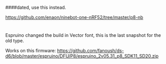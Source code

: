 ####dated, use this instead. 

https://github.com/enaon/ninebot-one-nRF52/tree/master/p8-nb
#


Espruino changed the build in Vector font, this is the last snapshot for the old type. 

Works on this firmware:
https://github.com/fanoush/ds-d6/blob/master/espruino/DFU/P8/espruino_2v05.31_p8_SDK11_SD20.zip
